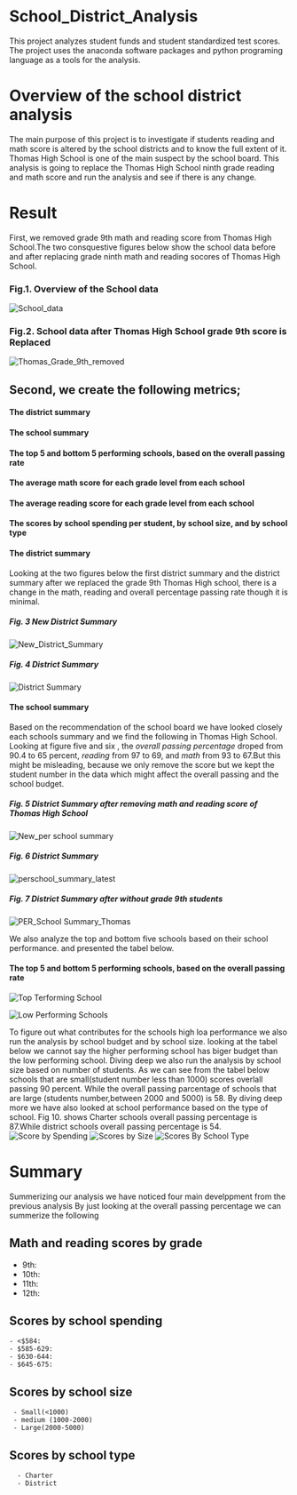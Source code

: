 

# School_District_Analysis
This project analyzes student funds and student standardized test scores. The project uses the anaconda software packages and python programing language as a tools for the analysis.
# Overview of the school district analysis
The main purpose of this project is to investigate if students reading and math score is altered by the school districts and to know the full extent of it. 
Thomas High School is one of the  main suspect by the school board. This analysis is going to replace the Thomas High School ninth grade reading and math score and run the analysis and see if there is any change.

# Result
First, we removed grade 9th math and reading score from Thomas High School.The two consquestive figures below show the school data before and after replacing grade ninth math and reading socores of Thomas High School.
### Fig.1. Overview of the School data
![School_data](https://user-images.githubusercontent.com/78656720/111785675-48548200-8893-11eb-92a6-8aebb2339f4d.png)
### Fig.2. School data after Thomas High School grade 9th score is Replaced
![Thomas_Grade_9th_removed](https://user-images.githubusercontent.com/78656720/111785702-50acbd00-8893-11eb-9155-3f570d1d5234.png)

## Second, we create the following metrics;
   #### The district summary
   #### The school summary
   #### The top 5 and bottom 5 performing schools, based on the overall passing rate
   #### The average math score for each grade level from each school
   #### The average reading score for each grade level from each school
   #### The scores by school spending per student, by school size, and by school type 
   
   
   #### The district summary
   Looking at the two figures below the first district summary and the district summary after we replaced the grade 9th Thomas High school, there is a change in the math, reading and overall percentage passing rate though it is minimal.
   ##### Fig. 3 New District Summary
![New_District_Summary](https://user-images.githubusercontent.com/78656720/111794066-3d521f80-889c-11eb-923d-fe72270d94bc.png)


   ##### Fig. 4 District Summary
![District Summary](https://user-images.githubusercontent.com/78656720/111794795-f87ab880-889c-11eb-9874-73e36c11d8ab.png)

 #### The school summary
 Based on the recommendation of the school board we have looked closely each schools summary and we find the following in Thomas High School. Looking at figure five and six , the *overall passing percentage* droped from 90.4 to 65 percent, *reading* from 97 to 69, and *math* from 93 to 67.But this might be misleading, because we only remove the score but we kept the student number in the data which might affect the overall passing and the school budget.
 
   ##### Fig. 5 District Summary after removing math and reading score of Thomas High School
 ![New_per school summary](https://user-images.githubusercontent.com/78656720/111797352-78a21d80-889f-11eb-8ec3-f903c554707f.png)
  
  ##### Fig. 6 District Summary 
 ![perschool_summary_latest](https://user-images.githubusercontent.com/78656720/111802940-ef8de500-88a4-11eb-83a7-ac6639b88003.png)
  
  ##### Fig. 7 District Summary after without grade 9th students 
 ![PER_School Summary_Thomas](https://user-images.githubusercontent.com/78656720/111797278-632cf380-889f-11eb-8180-924a2817feae.png)

We also analyze the top  and bottom five schools based on their school performance.
and presented the tabel below.
#### The top 5 and bottom 5 performing schools, based on the overall passing rate
![Top Terforming School](https://user-images.githubusercontent.com/78656720/111829318-e9a6fc80-88c2-11eb-8e19-7e7b0d92e0b0.jpeg)

![Low Performing Schools](https://user-images.githubusercontent.com/78656720/111829708-6df97f80-88c3-11eb-8154-a0da6a09c627.png)

To figure out what contributes for the schools high loa performance we also run the analysis by school budget and by school size.
looking at the tabel below we cannot say the higher performing school has biger budget than the low performing school. Diving deep we also run the analysis by school size based on number of students. As we can see from the tabel below schools that are small(student number less than 1000) scores overlall passing 90 percent. While the overall passing parcentage of schools that are large (students number,between 2000 and 5000) is 58.  By diving deep more we have also looked at school performance based on the type of school. Fig 10. shows Charter schools overall passing percentage is 87.While district schools overall passing percentage is 54.
![Score by Spending](https://user-images.githubusercontent.com/78656720/111833761-01817f00-88c9-11eb-8c35-0227b4401d5e.png)
![Scores by Size](https://user-images.githubusercontent.com/78656720/111833777-06dec980-88c9-11eb-895f-553dbbad8bca.png)
![Scores By School Type](https://user-images.githubusercontent.com/78656720/111833785-09d9ba00-88c9-11eb-840a-6a2e58181031.png)

# Summary
Summerizing our analysis we have noticed four main develppment from the previous analysis
By just looking at the overall passing percentage we can summerize the following
## Math and reading scores by grade
   - 9th:
   - 10th:
   - 11th:
   - 12th: 
 ## Scores by school spending
    - <$584:
    - $585-629:
    - $630-644:
    - $645-675:
   
  ## Scores by school size
     - Small(<1000)
     - medium (1000-2000)
     - Large(2000-5000)
  

   ## Scores by school type
      - Charter
      - District









